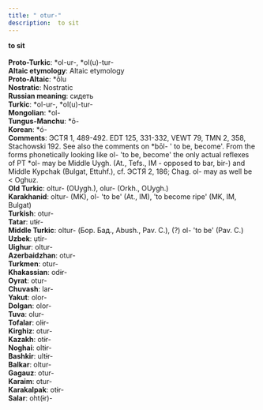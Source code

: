 ```yaml
---
title: " otur-"
description:  to sit
---
```

<strong> to sit</strong><br><br>
<strong>Proto-Turkic</strong>:  *ol-ur-, *ol(u)-tur-<br>
<strong>Altaic etymology</strong>:  Altaic etymology<br>
<strong> Proto-Altaic</strong>:  *ṑlu<br>
<strong>Nostratic</strong>:  Nostratic<br>
<strong>Russian meaning</strong>:  сидеть<br>
<strong>Turkic</strong>:  *ol-ur-, *ol(u)-tur-<br>
<strong>Mongolian</strong>:  *ol-<br>
<strong>Tungus-Manchu</strong>:  *ō-<br>
<strong>Korean</strong>:  *ó-<br>
<strong>Comments</strong>:  ЭСТЯ 1, 489-492. EDT 125, 331-332, VEWT 79, TMN 2, 358, Stachowski 192. See also the comments on *bōl- ' to be, become'. From the forms phonetically looking like ol- 'to be, become' the only actual reflexes of PT *ol- may be Middle Uygh. (At., Tefs., IM - opposed to bar, bir-) and Middle Kypchak (Bulgat, Ettuhf.), cf. ЭСТЯ 2, 186; Chag. ol- may as well be < Oghuz.<br>
<strong>Old Turkic</strong>:  oltur- (OUygh.), olur- (Orkh., OUygh.)<br>
<strong>Karakhanid</strong>:  oltur- (MK), ol- 'to be' (At., IM), 'to become ripe' (MK, IM, Bulgat)<br>
<strong>Turkish</strong>:  otur-<br>
<strong>Tatar</strong>:  utɨr-<br>
<strong>Middle Turkic</strong>:  oltur- (Бор. Бад., Abush., Pav. C.), (?) ol- 'to be' (Pav. C.)<br>
<strong>Uzbek</strong>:  ụtir-<br>
<strong>Uighur</strong>:  oltur-<br>
<strong>Azerbaidzhan</strong>:  otur-<br>
<strong>Turkmen</strong>:  otur-<br>
<strong>Khakassian</strong>:  odɨr-<br>
<strong>Oyrat</strong>:  otur-<br>
<strong>Chuvash</strong>:  lar-<br>
<strong>Yakut</strong>:  olor-<br>
<strong>Dolgan</strong>:  olor-<br>
<strong>Tuva</strong>:  olur-<br>
<strong>Tofalar</strong>:  olɨr-<br>
<strong>Kirghiz</strong>:  otur-<br>
<strong>Kazakh</strong>:  otɨr-<br>
<strong>Noghai</strong>:  oltɨr-<br>
<strong>Bashkir</strong>:  ultɨr-<br>
<strong>Balkar</strong>:  oltur-<br>
<strong>Gagauz</strong>:  otur-<br>
<strong>Karaim</strong>:  otur-<br>
<strong>Karakalpak</strong>:  otɨr-<br>
<strong>Salar</strong>:  oht(ɨr)-<br>


